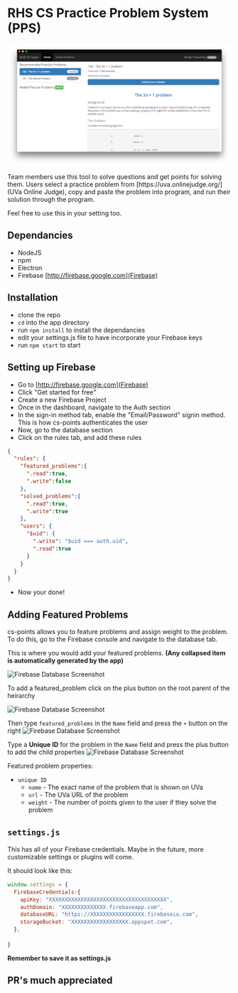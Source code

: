 # RHS CS Practice Problem System (PPS)
<p align="center">
<img src="screenshot.png" alt="layman-script" />
</p>
Team members use this tool to solve questions and get points for solving them. Users select a practice problem from [https://uva.onlinejudge.org/](UVa Online Judge), copy and paste the problem into program, and run their solution through the program.

Feel free to use this in your setting too.

## Dependancies
* NodeJS
* npm
* Electron
* Firebase [http://firebase.google.com](Firebase)
  
## Installation
* clone the repo
* `cd` into the app directory
* run `npm install` to install the dependancies
* edit your settings.js file to have incorporate your Firebase keys
* run `npm start` to start

## Setting up Firebase
* Go to [http://firebase.google.com](Firebase)
* Click "Get started for free"
* Create a new Firebase Project
* Once in the dashboard, navigate to the Auth section
* In the sign-in method tab, enable the "Email/Password" signin method. This is how cs-points authenticates the user
* Now, go to the database section
* Click on the rules tab, and add these rules
```json
{
  "rules": {
    "featured_problems":{
      ".read":true,
      ".write":false
    },
    "solved_problems":{
      ".read":true,
      ".write":true
    },
    "users": {
      "$uid": {
        ".write": "$uid === auth.uid",
        ".read":true
      }
    }
  }
}
```
* Now your done!

## Adding Featured Problems

cs-points allows you to feature problems and assign weight to the problem. To do this, go to the Firebase console and navigate to the database tab.

This is where you would add your featured problems. **(Any collapsed item is automatically generated by the app)**

![Firebase Database Screenshot](http://i.imgur.com/QDxNS94.png)

To add a featured_problem click on the plus button on the root parent of the heirarchy

![Firebase Database Screenshot](http://i.imgur.com/zMLll12.png)

Then type `featured_problems` in the `Name` field and press the `+` button on the right
![Firebase Database Screenshot](http://i.imgur.com/VpG3nVI.png)

Type a **Unique ID** for the problem in the `Name` field and press the plus button to add the child properties
![Firebase Database Screenshot](http://i.imgur.com/s3WUVGi.png)

Featured problem properties:
* `unique ID`
  * `name` - The exact name of the problem that is shown on UVa
  * `url` - The UVa URL of the problem
  * `weight` - The number of points given to the user if they solve the problem



## `settings.js`

This has all of your Firebase credentials. Maybe in the future, more customizable settings or plugins will come.

It should look like this:
```javascript
window.settings = {
  FirebaseCredentials:{
    apiKey: "XXXXXXXXXXXXXXXXXXXXXXXXXXXXXXXXXXXXX",
    authDomain: "XXXXXXXXXXXXXX.firebaseapp.com",
    databaseURL: "https://XXXXXXXXXXXXXXXXX.firebaseio.com",
    storageBucket: "XXXXXXXXXXXXXXXXXX.appspot.com",
  },

}

```

**Remember to save it as settings.js**


## PR's much appreciated


